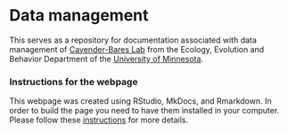 # Data management
This serves as a repository for documentation associated with data management of 
[Cavender-Bares Lab](https://cbs.umn.edu/cavender-bares-lab/home) from the Ecology, 
Evolution and Behavior Department of the
[University of Minnesota](https://cbs.umn.edu/academics/departments/eeb).

### Instructions for the webpage

This webpage was created using RStudio, MkDocs, and Rmarkdown. In order to build
the page you need to have them installed in your computer. Please follow these
[instructions](https://ronnyhdez.github.io/blog/posts/2021-12-11-usingmkdocsrmd/) 
for more details.
